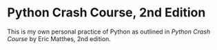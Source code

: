 # Python Crash Course, 2nd Edition

This is my own personal practice of Python as outlined in *Python Crash Course*
by Eric Matthes, 2nd edition.
